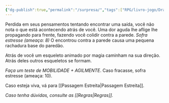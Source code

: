```yaml
---
{"dg-publish":true,"permalink":"/surpresa/","tags":["RPG/livro-jogo/Draegeni/story-points"],"created":"2024-12-23T17:24:38.340-05:00","updated":"2024-12-26T19:57:44.949-05:00"}
---
```



Perdida em seus pensamentos tentando encontrar uma saída, você não nota o que está acontecendo atrás de você. Uma dor aguda lhe aflige lhe propagando para frente, fazendo você colidir contra a parede. *Sofra estresse (ameaça: 8)* O encontrou contra a parede causa uma pequena rachadura base do paredão.

Atrás de você um esqueleto animado por magia caminham na sua direção. Atrás deles outros esqueletos se formam.

*Faça um teste de MOBILIDADE + AGILMENTE*. Caso fracasse, sofra estresse (ameaça: 10).

Caso esteja viva, vá para [[Passagem Estreita\|Passagem Estreita]].

*Caso tenha dúvidas, consulte as [[Regras\|Regras]].*

